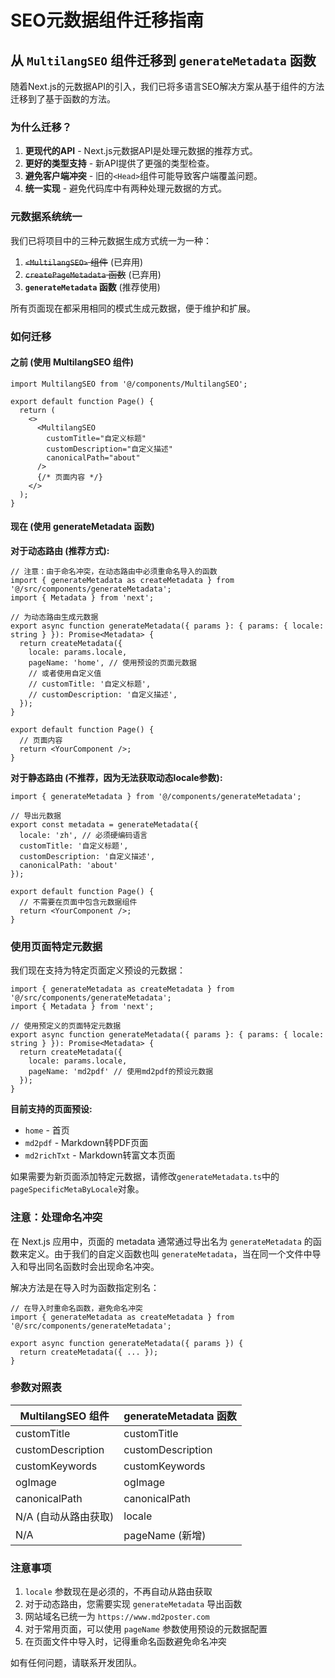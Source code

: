 # SEO元数据组件迁移指南

## 从 `MultilangSEO` 组件迁移到 `generateMetadata` 函数

随着Next.js的元数据API的引入，我们已将多语言SEO解决方案从基于组件的方法迁移到了基于函数的方法。

### 为什么迁移？

1. **更现代的API** - Next.js元数据API是处理元数据的推荐方式。
2. **更好的类型支持** - 新API提供了更强的类型检查。
3. **避免客户端冲突** - 旧的`<Head>`组件可能导致客户端覆盖问题。
4. **统一实现** - 避免代码库中有两种处理元数据的方式。

### 元数据系统统一

我们已将项目中的三种元数据生成方式统一为一种：

1. ~~`<MultilangSEO>` 组件~~ (已弃用)
2. ~~`createPageMetadata` 函数~~ (已弃用)
3. **`generateMetadata` 函数** (推荐使用)

所有页面现在都采用相同的模式生成元数据，便于维护和扩展。

### 如何迁移

#### 之前 (使用 MultilangSEO 组件)

```tsx
import MultilangSEO from '@/components/MultilangSEO';

export default function Page() {
  return (
    <>
      <MultilangSEO 
        customTitle="自定义标题"
        customDescription="自定义描述"
        canonicalPath="about"
      />
      {/* 页面内容 */}
    </>
  );
}
```

#### 现在 (使用 generateMetadata 函数)

**对于动态路由 (推荐方式):**

```tsx
// 注意：由于命名冲突，在动态路由中必须重命名导入的函数
import { generateMetadata as createMetadata } from '@/src/components/generateMetadata';
import { Metadata } from 'next';

// 为动态路由生成元数据
export async function generateMetadata({ params }: { params: { locale: string } }): Promise<Metadata> {
  return createMetadata({ 
    locale: params.locale,
    pageName: 'home', // 使用预设的页面元数据
    // 或者使用自定义值
    // customTitle: '自定义标题',
    // customDescription: '自定义描述', 
  });
}

export default function Page() {
  // 页面内容
  return <YourComponent />;
}
```

**对于静态路由 (不推荐，因为无法获取动态locale参数):**

```tsx
import { generateMetadata } from '@/components/generateMetadata';

// 导出元数据
export const metadata = generateMetadata({ 
  locale: 'zh', // 必须硬编码语言
  customTitle: '自定义标题',
  customDescription: '自定义描述',
  canonicalPath: 'about' 
});

export default function Page() {
  // 不需要在页面中包含元数据组件
  return <YourComponent />;
}
```

### 使用页面特定元数据

我们现在支持为特定页面定义预设的元数据：

```tsx
import { generateMetadata as createMetadata } from '@/src/components/generateMetadata';
import { Metadata } from 'next';

// 使用预定义的页面特定元数据
export async function generateMetadata({ params }: { params: { locale: string } }): Promise<Metadata> {
  return createMetadata({ 
    locale: params.locale,
    pageName: 'md2pdf' // 使用md2pdf的预设元数据
  });
}
```

**目前支持的页面预设:**
- `home` - 首页
- `md2pdf` - Markdown转PDF页面
- `md2richTxt` - Markdown转富文本页面

如果需要为新页面添加特定元数据，请修改`generateMetadata.ts`中的`pageSpecificMetaByLocale`对象。

### 注意：处理命名冲突

在 Next.js 应用中，页面的 metadata 通常通过导出名为 `generateMetadata` 的函数来定义。由于我们的自定义函数也叫 `generateMetadata`，当在同一个文件中导入和导出同名函数时会出现命名冲突。

解决方法是在导入时为函数指定别名：

```tsx
// 在导入时重命名函数，避免命名冲突
import { generateMetadata as createMetadata } from '@/src/components/generateMetadata';

export async function generateMetadata({ params }) {
  return createMetadata({ ... });
}
```

### 参数对照表

| MultilangSEO 组件 | generateMetadata 函数 |
|-------------------|----------------------|
| customTitle       | customTitle          |
| customDescription | customDescription    |
| customKeywords    | customKeywords       |
| ogImage           | ogImage              |
| canonicalPath     | canonicalPath        |
| N/A (自动从路由获取) | locale              |
| N/A               | pageName (新增)      |

### 注意事项

1. `locale` 参数现在是必须的，不再自动从路由获取
2. 对于动态路由，您需要实现 `generateMetadata` 导出函数
3. 网站域名已统一为 `https://www.md2poster.com`
4. 对于常用页面，可以使用 `pageName` 参数使用预设的元数据配置
5. 在页面文件中导入时，记得重命名函数避免命名冲突

如有任何问题，请联系开发团队。 